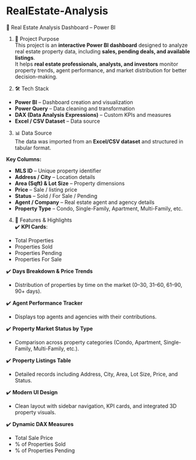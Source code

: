 # RealEstate-Analysis

🏡 Real Estate Analysis Dashboard – Power BI

1. 📌 Project Purpose  
This project is an **interactive Power BI dashboard** designed to analyze real estate property data, including **sales, pending deals, and available listings**.  
It helps **real estate professionals, analysts, and investors** monitor property trends, agent performance, and market distribution for better decision-making.  


2. 🛠️ Tech Stack  
- **Power BI** – Dashboard creation and visualization  
- **Power Query** – Data cleaning and transformation  
- **DAX (Data Analysis Expressions)** – Custom KPIs and measures  
- **Excel / CSV Dataset** – Data source  


3. 📊 Data Source  
The data was imported from an **Excel/CSV dataset** and structured in tabular format.  

**Key Columns:**
- **MLS ID** – Unique property identifier  
- **Address / City** – Location details  
- **Area (Sqft) & Lot Size** – Property dimensions  
- **Price** – Sale / listing price  
- **Status** – Sold / For Sale / Pending  
- **Agent / Company** – Real estate agent and agency details  
- **Property Type** – Condo, Single-Family, Apartment, Multi-Family, etc.  


4. 🌟 Features & Highlights  
✔️ **KPI Cards**:  
- Total Properties  
- Properties Sold  
- Properties Pending  
- Properties For Sale  

✔️ **Days Breakdown & Price Trends**  
- Distribution of properties by time on the market (0–30, 31–60, 61–90, 90+ days).  

✔️ **Agent Performance Tracker**  
- Displays top agents and agencies with their contributions.  

✔️ **Property Market Status by Type**  
- Comparison across property categories (Condo, Apartment, Single-Family, Multi-Family, etc.).  

✔️ **Property Listings Table**  
- Detailed records including Address, City, Area, Lot Size, Price, and Status.  

✔️ **Modern UI Design**  
- Clean layout with sidebar navigation, KPI cards, and integrated 3D property visuals.  

✔️ **Dynamic DAX Measures**  
- Total Sale Price  
- % of Properties Sold  
- % of Properties Pending  


